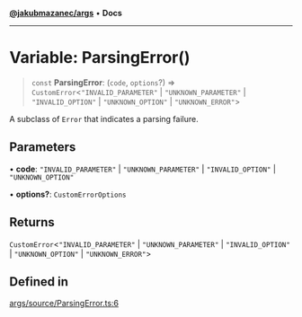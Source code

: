 [**@jakubmazanec/args**](../README.md) • **Docs**

---

# Variable: ParsingError()

> `const` **ParsingError**: (`code`, `options`?) => `CustomError`\<`"INVALID_PARAMETER"` \|
> `"UNKNOWN_PARAMETER"` \| `"INVALID_OPTION"` \| `"UNKNOWN_OPTION"` \| `"UNKNOWN_ERROR"`\>

A subclass of `Error` that indicates a parsing failure.

## Parameters

• **code**: `"INVALID_PARAMETER"` \| `"UNKNOWN_PARAMETER"` \| `"INVALID_OPTION"` \|
`"UNKNOWN_OPTION"`

• **options?**: `CustomErrorOptions`

## Returns

`CustomError`\<`"INVALID_PARAMETER"` \| `"UNKNOWN_PARAMETER"` \| `"INVALID_OPTION"` \|
`"UNKNOWN_OPTION"` \| `"UNKNOWN_ERROR"`\>

## Defined in

[args/source/ParsingError.ts:6](https://github.com/jakubmazanec/tools/blob/043f017b24789eba8a7eb285e0e1042ac4eaaeea/packages/args/source/ParsingError.ts#L6)
